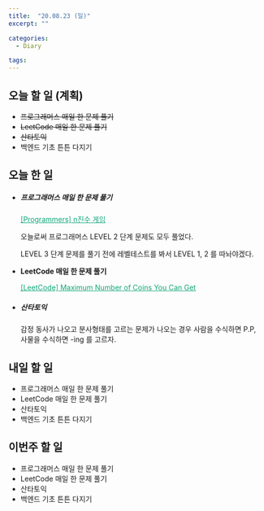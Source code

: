 ```yaml
---
title:  "20.08.23 (일)"
excerpt: ""

categories:
  - Diary

tags:
---
```


## 오늘 할 일 (계획)

- ~~프로그래머스 매일 한 문제 풀기~~
- ~~LeetCode 매일 한 문제 풀기~~
- ~~산타토익~~
- 백엔드 기초 튼튼 다지기

## 오늘 한 일

- ##### 프로그래머스 매일 한 문제 풀기

  <a href="https://nam-ki-bok.github.io/quiz/Quiz_NGame/" style="color:#0FA678">[Programmers] n진수 게임</a>
  
  오늘로써 프로그래머스 LEVEL 2 단계 문제도 모두 풀었다.
  
  LEVEL 3 단계 문제를 풀기 전에 레벨테스트를 봐서 LEVEL 1, 2 를 따놔야겠다.
  
- **LeetCode 매일 한 문제 풀기**

  <a href="https://nam-ki-bok.github.io/leetcode/Leet_MaxCoin/" style="color:#0FA678">[LeetCode] Maximum Number of Coins You Can Get</a>
  
- ##### **산타토익**

  감정 동사가 나오고 분사형태를 고르는 문제가 나오는 경우 사람을 수식하면 P.P, 사물을 수식하면 -ing 를 고르자.

## 내일 할 일

- 프로그래머스 매일 한 문제 풀기
- LeetCode 매일 한 문제 풀기
- 산타토익
- 백엔드 기초 튼튼 다지기

## 이번주 할 일

- 프로그래머스 매일 한 문제 풀기
- LeetCode 매일 한 문제 풀기
- 산타토익
- 백엔드 기초 튼튼 다지기
